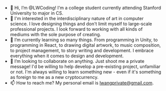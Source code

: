 - 👋 Hi, I’m @LWCoding! I'm a college student currently attending Stanford University to major in CS.
- 👀 I'm interested in the interdisciplinary nature of art in computer science. I love designing things and don't limit myself to large-scale professional projects. I look forward to working with all kinds of mediums with the sole purpose of creating.
- 🌱 I’m currently learning so many things. From programming in Unity, to programming in React, to drawing digital artwork, to music composition, to project management, to story writing and development. I embrace everything when it comes to design and development.
- 💞️ I’m looking to collaborate on anything. Just shoot me a private message! I'd be willing to help develop a pre-existing project, unfamiliar or not. I'm always willing to learn something new - even if it's something as foreign to me as a new cryptocurrency.
- 📫 How to reach me? My personal email is lwangprivate@gmail.com.

<!---
LWCoding/LWCoding is a ✨ special ✨ repository because its `README.md` (this file) appears on your GitHub profile.
You can click the Preview link to take a look at your changes.
--->
